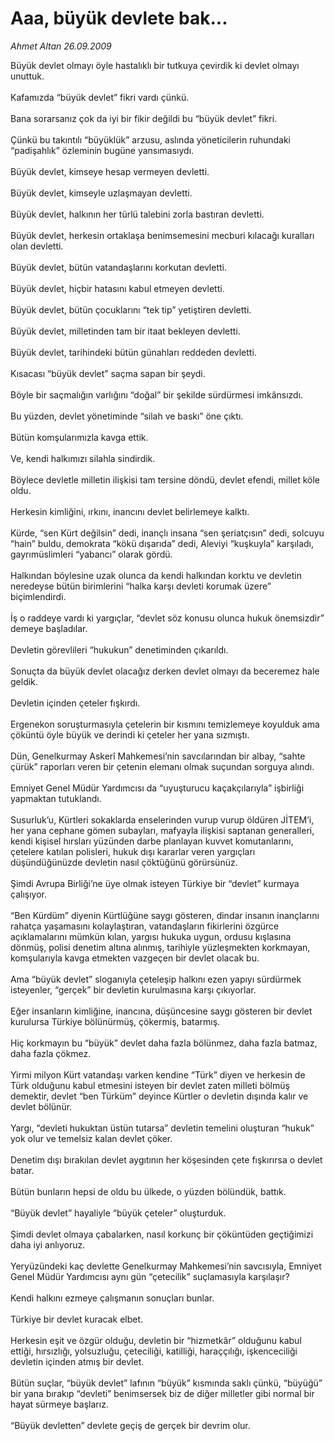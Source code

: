 # Aaa, büyük devlete bak...

*Ahmet Altan 26.09.2009*

<div class="taraf_structure_2col_1zq">
<div class="margen_n">



 <p>Büyük devlet olmayı öyle hastalıklı bir tutkuya çevirdik ki devlet olmayı unuttuk. <br/><br/>Kafamızda “büyük devlet” fikri vardı çünkü. <br/><br/>Bana sorarsanız çok da iyi bir fikir değildi bu “büyük devlet” fikri. <br/><br/>Çünkü bu takıntılı “büyüklük” arzusu, aslında yöneticilerin ruhundaki “padişahlık” özleminin bugüne yansımasıydı. <br/><br/>Büyük devlet, kimseye hesap vermeyen devletti. <br/><br/>Büyük devlet, kimseyle uzlaşmayan devletti. <br/><br/>Büyük devlet, halkının her türlü talebini zorla bastıran devletti. <br/><br/>Büyük devlet, herkesin ortaklaşa benimsemesini mecburi kılacağı kuralları olan devletti. <br/><br/>Büyük devlet, bütün vatandaşlarını korkutan devletti. <br/><br/>Büyük devlet, hiçbir hatasını kabul etmeyen devletti. <br/><br/>Büyük devlet, bütün çocuklarını “tek tip” yetiştiren devletti. <br/><br/>Büyük devlet, milletinden tam bir itaat bekleyen devletti. <br/><br/>Büyük devlet, tarihindeki bütün günahları reddeden devletti. <br/><br/>Kısacası “büyük devlet” saçma sapan bir şeydi. <br/><br/>Böyle bir saçmalığın varlığını “doğal” bir şekilde sürdürmesi imkânsızdı. <br/><br/>Bu yüzden, devlet yönetiminde “silah ve baskı” öne çıktı. <br/><br/>Bütün komşularımızla kavga ettik. <br/><br/>Ve, kendi halkımızı silahla sindirdik. <br/><br/>Böylece devletle milletin ilişkisi tam tersine döndü, devlet efendi, millet köle oldu. <br/><br/>Herkesin kimliğini, ırkını, inancını devlet belirlemeye kalktı. <br/><br/>Kürde, “sen Kürt değilsin” dedi, inançlı insana “sen şeriatçısın” dedi, solcuyu “hain” buldu, demokrata “kökü dışarıda” dedi, Aleviyi “kuşkuyla” karşıladı, gayrımüslimleri “yabancı” olarak gördü. <br/><br/>Halkından böylesine uzak olunca da kendi halkından korktu ve devletin neredeyse bütün birimlerini “halka karşı devleti korumak üzere” biçimlendirdi. <br/><br/>İş o raddeye vardı ki yargıçlar, “devlet söz konusu olunca hukuk önemsizdir” demeye başladılar. <br/><br/>Devletin görevlileri “hukukun” denetiminden çıkarıldı. <br/><br/>Sonuçta da büyük devlet olacağız derken devlet olmayı da beceremez hale geldik. <br/><br/>Devletin içinden çeteler fışkırdı. <br/><br/>Ergenekon soruşturmasıyla çetelerin bir kısmını temizlemeye koyulduk ama çöküntü öyle büyük ve derindi ki çeteler her yana sızmıştı. <br/><br/>Dün, Genelkurmay Askerî Mahkemesi’nin savcılarından bir albay, “sahte çürük” raporları veren bir çetenin elemanı olmak suçundan sorguya alındı. <br/><br/>Emniyet Genel Müdür Yardımcısı da “uyuşturucu kaçakçılarıyla” işbirliği yapmaktan tutuklandı. <br/><br/>Susurluk’u, Kürtleri sokaklarda enselerinden vurup vurup öldüren JİTEM’i, her yana cephane gömen subayları, mafyayla ilişkisi saptanan generalleri, kendi kişisel hırsları yüzünden darbe planlayan kuvvet komutanlarını, çetelere katılan polisleri, hukuk dışı kararlar veren yargıçları düşündüğünüzde devletin nasıl çöktüğünü görürsünüz. <br/><br/>Şimdi Avrupa Birliği’ne üye olmak isteyen Türkiye bir “devlet” kurmaya çalışıyor. <br/><br/>“Ben Kürdüm” diyenin Kürtlüğüne saygı gösteren, dindar insanın inançlarını rahatça yaşamasını kolaylaştıran, vatandaşların fikirlerini özgürce açıklamalarını mümkün kılan, yargısı hukuka uygun, ordusu kışlasına dönmüş, polisi denetim altına alınmış, tarihiyle yüzleşmekten korkmayan, komşularıyla kavga etmekten vazgeçen bir devlet olacak bu. <br/><br/>Ama “büyük devlet” sloganıyla çeteleşip halkını ezen yapıyı sürdürmek isteyenler, “gerçek” bir devletin kurulmasına karşı çıkıyorlar. <br/><br/>Eğer insanların kimliğine, inancına, düşüncesine saygı gösteren bir devlet kurulursa Türkiye bölünürmüş, çökermiş, batarmış. <br/><br/>Hiç korkmayın bu “büyük” devlet daha fazla bölünmez, daha fazla batmaz, daha fazla çökmez. <br/><br/>Yirmi milyon Kürt vatandaşı varken kendine “Türk” diyen ve herkesin de Türk olduğunu kabul etmesini isteyen bir devlet zaten milleti bölmüş demektir, devlet “ben Türküm” deyince Kürtler o devletin dışında kalır ve devlet bölünür. <br/><br/>Yargı, “devleti hukuktan üstün tutarsa” devletin temelini oluşturan “hukuk” yok olur ve temelsiz kalan devlet çöker. <br/><br/>Denetim dışı bırakılan devlet aygıtının her köşesinden çete fışkırırsa o devlet batar. <br/><br/>Bütün bunların hepsi de oldu bu ülkede, o yüzden bölündük, battık. <br/><br/>“Büyük devlet” hayaliyle “büyük çeteler” oluşturduk. <br/><br/>Şimdi devlet olmaya çabalarken, nasıl korkunç bir çöküntüden geçtiğimizi daha iyi anlıyoruz. <br/><br/>Yeryüzündeki kaç devlette Genelkurmay Mahkemesi’nin savcısıyla, Emniyet Genel Müdür Yardımcısı aynı gün “çetecilik” suçlamasıyla karşılaşır? <br/><br/>Kendi halkını ezmeye çalışmanın sonuçları bunlar. <br/><br/>Türkiye bir devlet kuracak elbet. <br/><br/>Herkesin eşit ve özgür olduğu, devletin bir “hizmetkâr” olduğunu kabul ettiği, hırsızlığı, yolsuzluğu, çeteciliği, katilliği, haraççılığı, işkenceciliği devletin içinden atmış bir devlet. <br/><br/>Bütün suçlar, “büyük devlet” lafının “büyük” kısmında saklı çünkü, “büyüğü” bir yana bırakıp “devleti” benimsersek biz de diğer milletler gibi normal bir hayat sürmeye başlarız. <br/><br/>“Büyük devletten” devlete geçiş de gerçek bir devrim olur.</p>
<br/>
<br/>
<br/>



<br/>


<div id="taraf_not">
</div>

</div>


</div>
